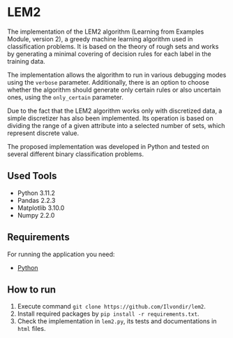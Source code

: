 # LEM2

The implementation of the LEM2 algorithm (Learning from Examples Module, version 2), a greedy machine learning algorithm used in classification problems. It is based on the theory of rough sets and works by generating a minimal covering of decision rules for each label in the training data.

The implementation allows the algorithm to run in various debugging modes using the `verbose` parameter. Additionally, there is an option to choose whether the algorithm should generate only certain rules or also uncertain ones, using the `only_certain` parameter.

Due to the fact that the LEM2 algorithm works only with discretized data, a simple discretizer has also been implemented. Its operation is based on dividing the range of a given attribute into a selected number of sets, which represent discrete value.

The proposed implementation was developed in Python and tested on several different binary classification problems.

## Used Tools

- Python 3.11.2
- Pandas 2.2.3
- Matplotlib 3.10.0
- Numpy 2.2.0

## Requirements

For running the application you need:

- [Python](https://www.python.org/downloads/)

## How to run

1. Execute command `git clone https://github.com/Ilvondir/lem2`.
2. Install required packages by `pip install -r requirements.txt`.
3. Check the implementation in  `lem2.py`, its tests and documentations in `html` files.
